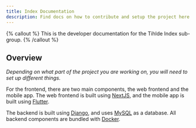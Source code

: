 ```yaml
---
title: Index Documentation 
description: Find docs on how to contribute and setup the project here.
---
```


{% callout %}
This is the developer documentation for the Tihlde Index sub-group.
{% /callout %}

## Overview

*Depending on what part of the project you are working on, you will need to set up different 
things.*

For the frontend, there are two main components, the web frontend and the mobile app. The web 
frontend is built using [NextJS](https://nextjs.org/), and the mobile app is built using
[Flutter](https://flutter.dev/).

The backend is built using [Django](https://www.django-rest-framework.org), and uses
[MySQL](https://www.mysql.com/) as a database. All backend components are bundled with 
[Docker](https://www.docker.com/).
